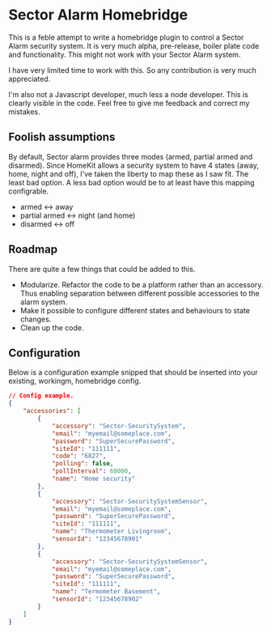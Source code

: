# Sector Alarm Homebridge
This is a feble attempt to write a homebridge plugin to control a Sector Alarm security system. It is very much alpha, pre-release, boiler plate code and functionality. This might not work with your Sector Alarm system.

I have very limited time to work with this. So any contribution is very much appreciated. 

I'm also not a Javascript developer, much less a node developer. This is clearly visible in the code. Feel free to give me feedback and correct my mistakes. 

## Foolish assumptions
By default, Sector alarm provides three modes (armed, partial armed and disarmed). Since HomeKit allows a security system to have 4 states (away, home, night and off), I've taken the liberty to map these as I saw fit. The least bad option. A less bad option would be to at least have this mapping configrable. 
 * armed <-> away
 * partial armed <-> night (and home)
 * disarmed <-> off

## Roadmap
There are quite a few things that could be added to this.

* Modularize. Refactor the code to be a platform rather than an accessory. Thus enabling separation between different possible accessories to the alarm system.
* Make it possible to configure different states and behaviours to state changes.
* Clean up the code. 


## Configuration
Below is a configuration example snipped that should be inserted into your existing, workingm, homebridge config.

```json
// Config example.
{
    "accessories": [
        {
            "accessory": "Sector-SecuritySystem",
            "email": "myemail@someplace.com",
            "password": "SuperSecurePassword",
            "siteId": "111111",                
            "code": "6827",                    
            "polling": false,                  
            "pollInterval": 60000,             
            "name": "Home security"
        },
        {
            "accessory": "Sector-SecuritySystemSensor",
            "email": "myemail@someplace.com",
            "password": "SuperSecurePassword",
            "siteId": "111111",
            "name": "Thermometer Livingroom",
            "sensorId": "12345678901"
        },
        {
            "accessory": "Sector-SecuritySystemSensor",
            "email": "myemail@someplace.com",
            "password": "SuperSecurePassword",
            "siteId": "111111",
            "name": "Termometer Basement",
            "sensorId": "12345678902"
        }
    ]
}
```
